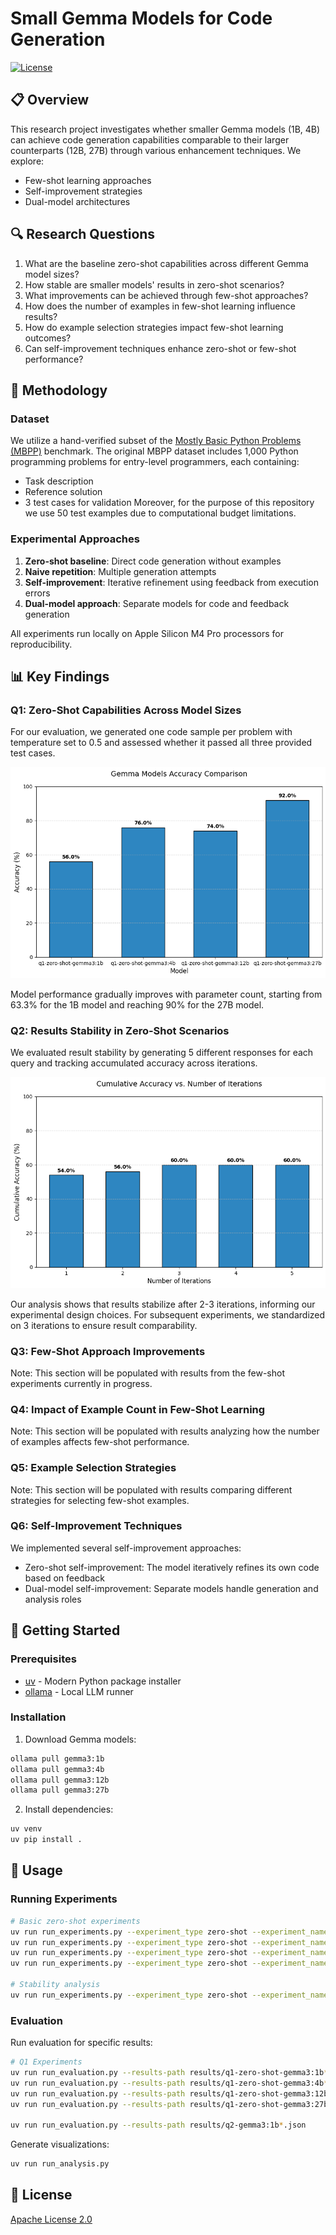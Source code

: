 # Small Gemma Models for Code Generation

[![License](https://img.shields.io/badge/License-Apache%202.0-blue.svg)](LICENSE)

## 📋 Overview

This research project investigates whether smaller Gemma models (1B, 4B) can achieve code generation capabilities comparable to their larger counterparts (12B, 27B) through various enhancement techniques. We explore:

- Few-shot learning approaches
- Self-improvement strategies
- Dual-model architectures

## 🔍 Research Questions

1. What are the baseline zero-shot capabilities across different Gemma model sizes?
2. How stable are smaller models' results in zero-shot scenarios?
3. What improvements can be achieved through few-shot approaches?
4. How does the number of examples in few-shot learning influence results?
5. How do example selection strategies impact few-shot learning outcomes?
6. Can self-improvement techniques enhance zero-shot or few-shot performance?

## 🧪 Methodology

### Dataset

We utilize a hand-verified subset of the [Mostly Basic Python Problems (MBPP)](https://github.com/google-research/google-research/tree/master/mbpp) benchmark. The original MBPP dataset includes 1,000 Python programming problems for entry-level programmers, each containing:
- Task description
- Reference solution
- 3 test cases for validation
Moreover, for the purpose of this repository we use 50 test examples due to computational budget limitations.

### Experimental Approaches

1. **Zero-shot baseline**: Direct code generation without examples
2. **Naive repetition**: Multiple generation attempts
3. **Self-improvement**: Iterative refinement using feedback from execution errors
4. **Dual-model approach**: Separate models for code and feedback generation

All experiments run locally on Apple Silicon M4 Pro processors for reproducibility.

## 📊 Key Findings

### Q1: Zero-Shot Capabilities Across Model Sizes

For our evaluation, we generated one code sample per problem with temperature set to $0.5$ and assessed whether it passed all three provided test cases.

![Zero-shot baseline performance](figures/Q1_baselines.png)

Model performance gradually improves with parameter count, starting from 63.3% for the 1B model and reaching 90% for the 27B model.

### Q2: Results Stability in Zero-Shot Scenarios

We evaluated result stability by generating 5 different responses for each query and tracking accumulated accuracy across iterations.

![Zero-shot stability analysis](figures/Q2_stability.png)

Our analysis shows that results stabilize after 2-3 iterations, informing our experimental design choices. For subsequent experiments, we standardized on 3 iterations to ensure result comparability.

### Q3: Few-Shot Approach Improvements
Note: This section will be populated with results from the few-shot experiments currently in progress.

### Q4: Impact of Example Count in Few-Shot Learning
Note: This section will be populated with results analyzing how the number of examples affects few-shot performance.

### Q5: Example Selection Strategies
Note: This section will be populated with results comparing different strategies for selecting few-shot examples.

### Q6: Self-Improvement Techniques
We implemented several self-improvement approaches:

- Zero-shot self-improvement: The model iteratively refines its own code based on feedback
- Dual-model self-improvement: Separate models handle generation and analysis roles

## 🚀 Getting Started

### Prerequisites

- [uv](https://github.com/astral-sh/uv) - Modern Python package installer
- [ollama](https://ollama.com/download) - Local LLM runner

### Installation

1. Download Gemma models:
```bash
ollama pull gemma3:1b
ollama pull gemma3:4b
ollama pull gemma3:12b
ollama pull gemma3:27b
```

2. Install dependencies:
```bash
uv venv
uv pip install .
```

## 🔧 Usage

### Running Experiments

```bash
# Basic zero-shot experiments
uv run run_experiments.py --experiment_type zero-shot --experiment_name q1-zero-shot-gemma3:1b --model_name gemma3:1b
uv run run_experiments.py --experiment_type zero-shot --experiment_name q1-zero-shot-gemma3:4b --model_name gemma3:4b
uv run run_experiments.py --experiment_type zero-shot --experiment_name q1-zero-shot-gemma3:12b --model_name gemma3:12b
uv run run_experiments.py --experiment_type zero-shot --experiment_name q1-zero-shot-gemma3:27b --model_name gemma3:27b

# Stability analysis
uv run run_experiments.py --experiment_type zero-shot --experiment_name q2-gemma3:1b --model_name gemma3:1b --num-iterations 5
```

### Evaluation

Run evaluation for specific results:
```bash
# Q1 Experiments
uv run run_evaluation.py --results-path results/q1-zero-shot-gemma3:1b*.json
uv run run_evaluation.py --results-path results/q1-zero-shot-gemma3:4b*.json
uv run run_evaluation.py --results-path results/q1-zero-shot-gemma3:12b*.json
uv run run_evaluation.py --results-path results/q1-zero-shot-gemma3:27b*.json

uv run run_evaluation.py --results-path results/q2-gemma3:1b*.json
```

Generate visualizations:
```bash
uv run run_analysis.py
```

## 📝 License

[Apache License 2.0](LICENSE)
